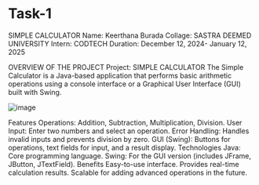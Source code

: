 # Task-1
SIMPLE CALCULATOR
Name: Keerthana Burada
Collage: SASTRA DEEMED UNIVERSITY
Intern: CODTECH
Duration: December 12, 2024- January 12, 2025

OVERVIEW OF THE PROJECT
Project: SIMPLE CALCULATOR
The Simple Calculator is a Java-based application that performs basic arithmetic operations using a console interface or a Graphical User Interface (GUI) built with Swing.

![image](https://github.com/user-attachments/assets/e1730934-948f-4118-8ca4-8a4d6fd8e44c)


Features
Operations:
Addition, Subtraction, Multiplication, Division.
User Input:
Enter two numbers and select an operation.
Error Handling:
Handles invalid inputs and prevents division by zero.
GUI (Swing):
Buttons for operations, text fields for input, and a result display.
Technologies
Java: Core programming language.
Swing: For the GUI version (includes JFrame, JButton, JTextField).
Benefits
Easy-to-use interface.
Provides real-time calculation results.
Scalable for adding advanced operations in the future.
